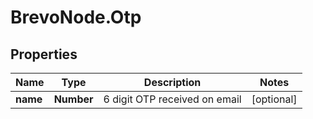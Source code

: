 # BrevoNode.Otp

## Properties
Name | Type | Description | Notes
------------ | ------------- | ------------- | -------------
**name** | **Number** | 6 digit OTP received on email | [optional] 


